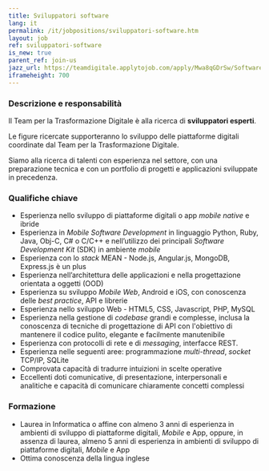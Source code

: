 ```yaml
---
title: Sviluppatori software
lang: it
permalink: /it/jobpositions/sviluppatori-software.htm
layout: job
ref: sviluppatori-software
is_new: true
parent_ref: join-us
jazz_url: https://teamdigitale.applytojob.com/apply/Mwa8qGDrSw/Software-Developer
iframeheight: 700
---
```


### Descrizione e responsabilità
Il Team per la Trasformazione Digitale è alla ricerca di **sviluppatori esperti**. 

Le figure ricercate supporteranno lo sviluppo delle piattaforme digitali coordinate dal Team per la Trasformazione Digitale.

Siamo alla ricerca di talenti con esperienza nel settore, con una preparazione tecnica e con un portfolio di progetti e applicazioni sviluppate in precedenza.


### Qualifiche chiave
- Esperienza nello sviluppo di piattaforme digitali o app *mobile native* e ibride
- Esperienza in *Mobile Software Development* in linguaggio Python, Ruby, Java, Obj-C, C# o C/C++ e nell’utilizzo dei principali *Software Development Kit* (SDK) in ambiente *mobile*
- Esperienza con lo *stack* MEAN - Node.js, Angular.js, MongoDB, Express.js è un plus
- Esperienza nell’architettura delle applicazioni e nella progettazione orientata a oggetti (OOD)
- Esperienza su sviluppo *Mobile Web*, Android e iOS, con conoscenza delle *best practice*, API e librerie
- Esperienza nello sviluppo Web - HTML5, CSS, Javascript, PHP, MySQL
- Esperienza nella gestione di *codebase* grandi e complesse, inclusa la conoscenza di tecniche di progettazione di API con l'obiettivo di mantenere il codice pulito, elegante e facilmente manutenibile
- Esperienza con protocolli di rete e di *messaging*, interfacce REST.
- Esperienza nelle seguenti aree: programmazione *multi-thread*, *socket* TCP/IP, SQLite
- Comprovata capacità di tradurre intuizioni in scelte operative
- Eccellenti doti comunicative, di presentazione, interpersonali e analitiche e capacità di comunicare chiaramente concetti complessi


### Formazione
- Laurea in Informatica o affine con almeno 3 anni di esperienza in ambienti di sviluppo di piattaforme digitali, *Mobile* e App, oppure, in assenza di laurea, almeno 5 anni di esperienza in ambienti di sviluppo di piattaforme digitali, *Mobile* e App
- Ottima conoscenza della lingua inglese


